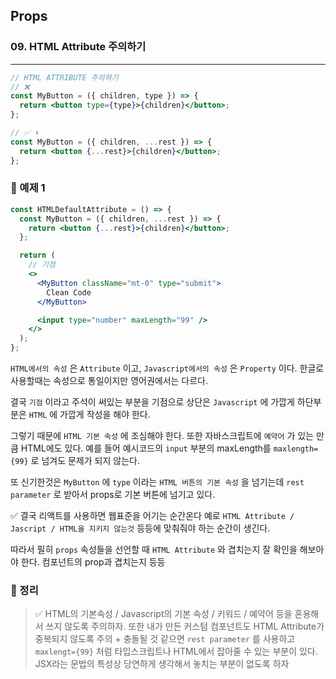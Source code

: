 ## Props

### 09. HTML Attribute 주의하기

---

```jsx
// HTML ATTRIBUTE 주의하기
// ❌
const MyButton = ({ children, type }) => {
  return <button type={type}>{children}</button>;
};

// ✅ ⬇️
const MyButton = ({ children, ...rest }) => {
  return <button {...rest}>{children}</button>;
};
```

### 📌 예제 1

```jsx
const HTMLDefaultAttribute = () => {
  const MyButton = ({ children, ...rest }) => {
    return <button {...rest}>{children}</button>;
  };

  return (
    // 기점
    <>
      <MyButton className="mt-0" type="submit">
        Clean Code
      </MyButton>

      <input type="number" maxLength="99" />
    </>
  );
};
```

`HTML에서의 속성` 은 `Attribute` 이고, `Javascript에서의 속성` 은 `Property` 이다.
한글로 사용할때는 속성으로 통일이지만 영어권에서는 다르다.

결국 `기점` 이라고 주석이 써있는 부분을 기점으로 상단은 `Javascript` 에 가깝게 하단부분은 `HTML` 에 가깝게 작성을 해야 한다.

그렇기 때문에 `HTML 기본 속성` 에 조심해야 한다.
또한 자바스크립트에 `예약어` 가 있는 만큼 HTML에도 있다. 예를 들어 예시코드의 `input` 부분의 maxLength를 `maxlength={99}` 로 넘겨도 문제가 되지 않는다.

또 신기한것은 `MyButton` 에 `type` 이라는 `HTML 버튼의 기본 속성` 을 넘기는데 `rest parameter` 로 받아서 props로 기본 버튼에 넘기고 있다.

✅ 결국 리액트를 사용하면 웹표준을 어기는 순간온다 예로 `HTML Attribute / Jascript / HTML을 지키지 않는것` 등등에 맞춰줘야 하는 순간이 생긴다.

따라서 필히 `props` 속성들을 선언할 때 `HTML Attribute` 와 겹치는지 잘 확인을 해보아야 한다.
컴포넌트의 prop과 겹치는지 등등

### 📌 정리

> ✅ HTML의 기본속성 / Javascript의 기본 속성 / 키워드 / 예약어 등을 혼용해서 쓰지 않도록 주의하자. 또한 내가 만든 커스텀 컴포넌트도 HTML Attribute가 중복되지 않도록 주의 + 충돌될 것 같으면 `rest parameter` 를 사용하고 `maxlengt={99}` 처럼 타입스크립트나 HTML에서 잡아줄 수 있는 부분이 있다. JSX라는 문법의 특성상 당연하게 생각해서 놓치는 부분이 없도록 하자
